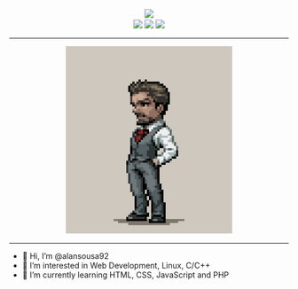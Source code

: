 <div align="center">
  <img src="https://media.giphy.com/media/ZVik7pBtu9dNS/giphy.gif" width="300">
<div>
<div>
  <a href="https://twitter.com/alanssousa1"><img src="https://img.shields.io/badge/twitter-blue?logo=twitter&logoColor=white" width="100"></a>
  <a href="https://www.linkedin.com/in/alan-s-sousa-562834202/"><img src="https://img.shields.io/badge/LinkedIn-blue?logo=linkedin&logoColor=white" width="110"></a>
  <a href="https://www.instagram.com/alan.ss.linux/"><img src="https://img.shields.io/badge/Instagram-white?logo=Instagram" width="110"></a>
</div>
  <hr>
  <div align="center">
  <img src="https://github.com/alansousa92/alansousa92/blob/main/tumblr_ogm1evWJXa1v6a1bfo1_500.gif" width="300" height=""/>
</div>
  <hr>
<ul>
  <li align="left">👋 Hi, I’m @alansousa92</li>
  <li align="left">👀 I’m interested in Web Development, Linux, C/C++</li>
  <li align="left">🌱 I’m currently learning HTML, CSS, JavaScript and PHP</li>
</ul>


<!---
alansousa92/alansousa92 is a ✨ special ✨ repository because its `README.md` (this file) appears on your GitHub profile.
You can click the Preview link to take a look at your changes.
--->
